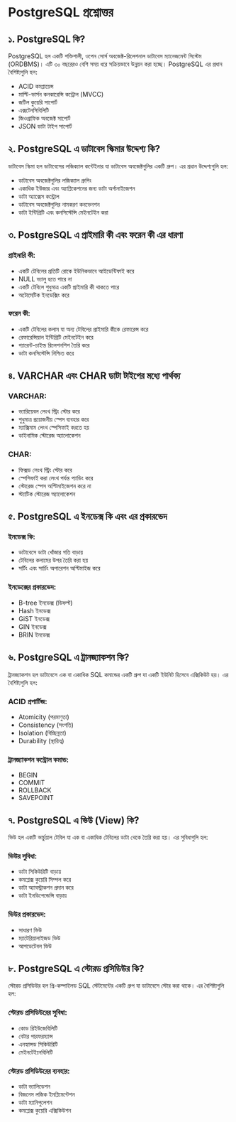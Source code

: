 # PostgreSQL প্রশ্নোত্তর

## ১. PostgreSQL কি?

PostgreSQL হল একটি শক্তিশালী, ওপেন সোর্স অবজেক্ট-রিলেশনাল ডাটাবেস ম্যানেজমেন্ট সিস্টেম (ORDBMS)। এটি ৩০ বছরেরও বেশি সময় ধরে সক্রিয়ভাবে উন্নয়ন করা হচ্ছে। PostgreSQL এর প্রধান বৈশিষ্ট্যগুলি হল:

- ACID কমপ্লায়েন্স
- মাল্টি-ভার্সন কনকারেন্সি কন্ট্রোল (MVCC)
- জটিল কুয়েরি সাপোর্ট
- এক্সটেনসিবিলিটি
- জিওগ্রাফিক অবজেক্ট সাপোর্ট
- JSON ডাটা টাইপ সাপোর্ট

## ২. PostgreSQL এ ডাটাবেস স্কিমার উদ্দেশ্য কি?

ডাটাবেস স্কিমা হল ডাটাবেসের লজিক্যাল কন্টেইনার যা ডাটাবেস অবজেক্টগুলির একটি গ্রুপ। এর প্রধান উদ্দেশ্যগুলি হল:

- ডাটাবেস অবজেক্টগুলির লজিক্যাল গ্রুপিং
- একাধিক ইউজার এবং অ্যাপ্লিকেশনের জন্য ডাটা অর্গানাইজেশন
- ডাটা অ্যাক্সেস কন্ট্রোল
- ডাটাবেস অবজেক্টগুলির নামকরণ কনভেনশন
- ডাটা ইন্টিগ্রিটি এবং কনসিস্টেন্সি মেইনটেইন করা

## ৩. PostgreSQL এ প্রাইমারি কী এবং ফরেন কী এর ধারণা

### প্রাইমারি কী:

- একটি টেবিলের প্রতিটি রোকে ইউনিকভাবে আইডেন্টিফাই করে
- NULL ভ্যালু হতে পারে না
- একটি টেবিলে শুধুমাত্র একটি প্রাইমারি কী থাকতে পারে
- অটোমেটিক ইনডেক্সিং করে

### ফরেন কী:

- একটি টেবিলের কলাম যা অন্য টেবিলের প্রাইমারি কীকে রেফারেন্স করে
- রেফারেন্সিয়াল ইন্টিগ্রিটি মেইনটেইন করে
- প্যারেন্ট-চাইল্ড রিলেশনশিপ তৈরি করে
- ডাটা কনসিস্টেন্সি নিশ্চিত করে

## ৪. VARCHAR এবং CHAR ডাটা টাইপের মধ্যে পার্থক্য

### VARCHAR:

- ভ্যারিয়েবল লেংথ স্ট্রিং স্টোর করে
- শুধুমাত্র প্রয়োজনীয় স্পেস ব্যবহার করে
- ম্যাক্সিমাম লেংথ স্পেসিফাই করতে হয়
- ডাইনামিক স্টোরেজ অ্যালোকেশন

### CHAR:

- ফিক্সড লেংথ স্ট্রিং স্টোর করে
- স্পেসিফাই করা লেংথ পর্যন্ত প্যাডিং করে
- স্টোরেজ স্পেস অপ্টিমাইজেশন করে না
- স্ট্যাটিক স্টোরেজ অ্যালোকেশন

## ৫. PostgreSQL এ ইনডেক্স কি এবং এর প্রকারভেদ

### ইনডেক্স কি:

- ডাটাবেসে ডাটা খোঁজার গতি বাড়ায়
- টেবিলের কলামের উপর তৈরি করা হয়
- সর্টিং এবং সার্চিং অপারেশন অপ্টিমাইজ করে

### ইনডেক্সের প্রকারভেদ:

- B-tree ইনডেক্স (ডিফল্ট)
- Hash ইনডেক্স
- GiST ইনডেক্স
- GIN ইনডেক্স
- BRIN ইনডেক্স

## ৬. PostgreSQL এ ট্রানজ্যাকশন কি?

ট্রানজ্যাকশন হল ডাটাবেসে এক বা একাধিক SQL কমান্ডের একটি গ্রুপ যা একটি ইউনিট হিসেবে এক্সিকিউট হয়। এর বৈশিষ্ট্যগুলি হল:

### ACID প্রপার্টিজ:

- Atomicity (পরমাণুতা)
- Consistency (সংগতি)
- Isolation (বিচ্ছিন্নতা)
- Durability (স্থায়িত্ব)

### ট্রানজ্যাকশন কন্ট্রোল কমান্ড:

- BEGIN
- COMMIT
- ROLLBACK
- SAVEPOINT

## ৭. PostgreSQL এ ভিউ (View) কি?

ভিউ হল একটি ভার্চুয়াল টেবিল যা এক বা একাধিক টেবিলের ডাটা থেকে তৈরি করা হয়। এর সুবিধাগুলি হল:

### ভিউর সুবিধা:

- ডাটা সিকিউরিটি বাড়ায়
- কমপ্লেক্স কুয়েরি সিম্পল করে
- ডাটা অ্যাবস্ট্রাকশন প্রদান করে
- ডাটা ইনডিপেন্ডেন্সি বাড়ায়

### ভিউর প্রকারভেদ:

- সাধারণ ভিউ
- ম্যাটেরিয়ালাইজড ভিউ
- আপডেটেবল ভিউ

## ৮. PostgreSQL এ স্টোরড প্রসিডিউর কি?

স্টোরড প্রসিডিউর হল প্রি-কম্পাইলড SQL স্টেটমেন্টের একটি গ্রুপ যা ডাটাবেসে স্টোর করা থাকে। এর বৈশিষ্ট্যগুলি হল:

### স্টোরড প্রসিডিউরের সুবিধা:

- কোড রিইউজেবিলিটি
- বেটার পারফরম্যান্স
- এনহ্যান্সড সিকিউরিটি
- মেইনটেইনেবিলিটি

### স্টোরড প্রসিডিউরের ব্যবহার:

- ডাটা ভ্যালিডেশন
- বিজনেস লজিক ইমপ্লিমেন্টেশন
- ডাটা ম্যানিপুলেশন
- কমপ্লেক্স কুয়েরি এক্সিকিউশন
